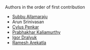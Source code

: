 Authors in the order of first contribution

* [Subbu Allamaraju](https://github.com/s3u)
* Arun Srinivasan
* [Cylus Penkar](https://github.com/shimonchayim)
* [Prabhakhar Kaliamurthy](https://github.com/prabhakhar)
* [Igor Dralyuk](https://github.com/idralyuk)
* [Ramesh Arekatla](https://github.com/arekatla)